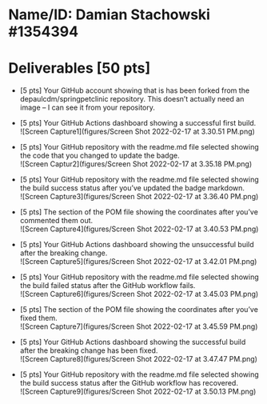 # Name/ID: Damian Stachowski #1354394

# Deliverables [50 pts]

- [5 pts] Your GitHub account showing that is has been forked from the depaulcdm/springpetclinic
repository. This doesn’t actually need an image – I can see it from your repository.


- [5 pts] Your GitHub Actions dashboard showing a successful first build.  
![Screen Capture1](figures/Screen Shot 2022-02-17 at 3.30.51 PM.png)


- [5 pts] Your GitHub repository with the readme.md file selected showing the code that you changed to update the badge.   
![Screen Captur2](figures/Screen Shot 2022-02-17 at 3.35.18 PM.png)


- [5 pts] Your GitHub repository with the readme.md file selected showing the build success status after you’ve updated the badge markdown.  
![Screen Capture3](figures/Screen Shot 2022-02-17 at 3.36.40 PM.png)


- [5 pts] The section of the POM file showing the coordinates after you’ve commented them out.   
![Screen Capture4](figures/Screen Shot 2022-02-17 at 3.40.53 PM.png)


- [5 pts] Your GitHub Actions dashboard showing the unsuccessful build after the breaking change.  
![Screen Capture5](figures/Screen Shot 2022-02-17 at 3.42.01 PM.png)


- [5 pts] Your GitHub repository with the readme.md file selected showing the build failed status after the GitHub workflow fails.  
![Screen Capture6](figures/Screen Shot 2022-02-17 at 3.45.03 PM.png)


- [5 pts] The section of the POM file showing the coordinates after you’ve fixed them.  
![Screen Capture7](figures/Screen Shot 2022-02-17 at 3.45.59 PM.png)


- [5 pts] Your GitHub Actions dashboard showing the successful build after the breaking change has been fixed.  
![Screen Capture8](figures/Screen Shot 2022-02-17 at 3.47.47 PM.png)


- [5 pts] Your GitHub repository with the readme.md file selected showing the build success status after the GitHub workflow has recovered.  
![Screen Capture9](figures/Screen Shot 2022-02-17 at 3.50.13 PM.png)
